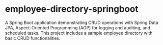 # employee-directory-springboot
A Spring Boot application demonstrating CRUD operations with Spring Data JPA, Aspect-Oriented Programming (AOP) for logging and auditing, and scheduled tasks. This project includes a sample employee directory with basic CRUD functionalities.
